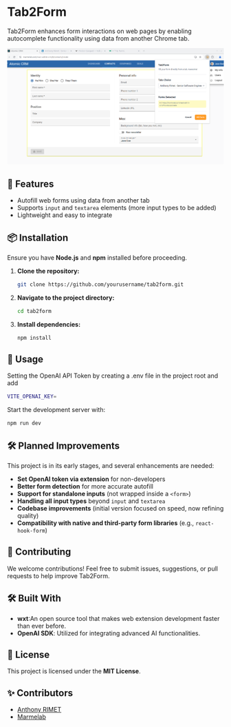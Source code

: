 # Tab2Form

Tab2Form enhances form interactions on web pages by enabling autocomplete functionality using data from another Chrome tab.

![alt text](image.png)

## 🚀 Features

-   Autofill web forms using data from another tab
-   Supports `input` and `textarea` elements (more input types to be added)
-   Lightweight and easy to integrate

## 📦 Installation

Ensure you have **Node.js** and **npm** installed before proceeding.

1. **Clone the repository:**
    ```sh
    git clone https://github.com/yourusername/tab2form.git
    ```
2. **Navigate to the project directory:**
    ```sh
    cd tab2form
    ```
3. **Install dependencies:**
    ```sh
    npm install
    ```

## 🚀 Usage

Setting the OpenAI API Token by creating a .env file in the project root and add

```sh
VITE_OPENAI_KEY=
```

Start the development server with:

```sh
npm run dev
```

## 🛠️ Planned Improvements

This project is in its early stages, and several enhancements are needed:

-   **Set OpenAI token via extension** for non-developers
-   **Better form detection** for more accurate autofill
-   **Support for standalone inputs** (not wrapped inside a `<form>`)
-   **Handling all input types** beyond `input` and `textarea`
-   **Codebase improvements** (initial version focused on speed, now refining quality)
-   **Compatibility with native and third-party form libraries** (e.g., `react-hook-form`)

## 🤝 Contributing

We welcome contributions! Feel free to submit issues, suggestions, or pull requests to help improve Tab2Form.

## 🛠️ Built With

-   **wxt**:An open source tool that makes web extension development faster than ever before.
-   **OpenAI SDK**: Utilized for integrating advanced AI functionalities.

## 📜 License

This project is licensed under the **MIT License**.

## ✨ Contributors

-   [Anthony RIMET](https://www.linkedin.com/in/anthonyrimet/)
-   [Marmelab](https://marmelab.com/)
